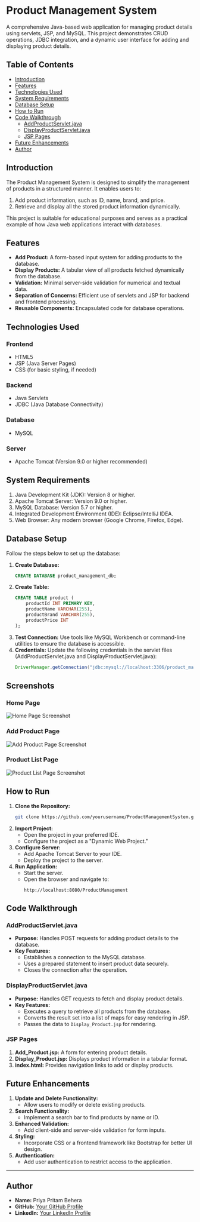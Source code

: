 # Product Management System

A comprehensive Java-based web application for managing product details using servlets, JSP, and MySQL. This project demonstrates CRUD operations, JDBC integration, and a dynamic user interface for adding and displaying product details.



## Table of Contents
- [Introduction](#introduction)
- [Features](#features)
- [Technologies Used](#technologies-used)
- [System Requirements](#system-requirements)
- [Database Setup](#database-setup)
- [How to Run](#how-to-run)
- [Code Walkthrough](#code-walkthrough)
  - [AddProductServlet.java](#addproductservletjava)
  - [DisplayProductServlet.java](#displayproductservletjava)
  - [JSP Pages](#jsp-pages)
- [Future Enhancements](#future-enhancements)
- [Author](#author)



## Introduction
The Product Management System is designed to simplify the management of products in a structured manner. It enables users to:
1. Add product information, such as ID, name, brand, and price.
2. Retrieve and display all the stored product information dynamically.

This project is suitable for educational purposes and serves as a practical example of how Java web applications interact with databases.



## Features
- **Add Product:** A form-based input system for adding products to the database.
- **Display Products:** A tabular view of all products fetched dynamically from the database.
- **Validation:** Minimal server-side validation for numerical and textual data.
- **Separation of Concerns:** Efficient use of servlets and JSP for backend and frontend processing.
- **Reusable Components:** Encapsulated code for database operations.



## Technologies Used
### Frontend
- HTML5
- JSP (Java Server Pages)
- CSS (for basic styling, if needed)

### Backend
- Java Servlets
- JDBC (Java Database Connectivity)

### Database
- MySQL

### Server
- Apache Tomcat (Version 9.0 or higher recommended)



## System Requirements
1. Java Development Kit (JDK): Version 8 or higher.
2. Apache Tomcat Server: Version 9.0 or higher.
3. MySQL Database: Version 5.7 or higher.
4. Integrated Development Environment (IDE): Eclipse/IntelliJ IDEA.
5. Web Browser: Any modern browser (Google Chrome, Firefox, Edge).



## Database Setup
Follow the steps below to set up the database:
1. **Create Database:**
    ```sql
    CREATE DATABASE product_management_db;
    ```
2. **Create Table:**
    ```sql
    CREATE TABLE product (
        productId INT PRIMARY KEY,
        productName VARCHAR(255),
        productBrand VARCHAR(255),
        productPrice INT
    );
    ```
3. **Test Connection:** Use tools like MySQL Workbench or command-line utilities to ensure the database is accessible.
4. **Credentials:** Update the following credentials in the servlet files (AddProductServlet.java and DisplayProductServlet.java):
    ```java
    DriverManager.getConnection("jdbc:mysql://localhost:3306/product_management_db", "root", "YourPassword");
    ```

## Screenshots

### Home Page
![Home Page Screenshot](/)

### Add Product Page
![Add Product Page Screenshot](/path/to/addproduct_screenshot.jpg)

### Product List Page
![Product List Page Screenshot](/path/to/productlist_screenshot.jpg)


## How to Run
1. **Clone the Repository:**
    ```bash
    git clone https://github.com/yourusername/ProductManagementSystem.git
    ```
2. **Import Project:**
   - Open the project in your preferred IDE.
   - Configure the project as a "Dynamic Web Project."
3. **Configure Server:**
   - Add Apache Tomcat Server to your IDE.
   - Deploy the project to the server.
4. **Run Application:**
   - Start the server.
   - Open the browser and navigate to:
     ```arduino
     http://localhost:8080/ProductManagement
     ```


## Code Walkthrough

### AddProductServlet.java

* **Purpose:** Handles POST requests for adding product details to the database.
* **Key Features:**
  * Establishes a connection to the MySQL database.
  * Uses a prepared statement to insert product data securely.
  * Closes the connection after the operation.

### DisplayProductServlet.java

* **Purpose:** Handles GET requests to fetch and display product details.
* **Key Features:**
  * Executes a query to retrieve all products from the database.
  * Converts the result set into a list of maps for easy rendering in JSP.
  * Passes the data to `Display_Product.jsp` for rendering.

### JSP Pages

1. **Add_Product.jsp:** A form for entering product details.
2. **Display_Product.jsp:** Displays product information in a tabular format.
3. **index.html:** Provides navigation links to add or display products.



## Future Enhancements

1. **Update and Delete Functionality:**
   * Allow users to modify or delete existing products.
2. **Search Functionality:**
   * Implement a search bar to find products by name or ID.
3. **Enhanced Validation:**
   * Add client-side and server-side validation for form inputs.
4. **Styling:**
   * Incorporate CSS or a frontend framework like Bootstrap for better UI design.
5. **Authentication:**
   * Add user authentication to restrict access to the application.

---

## Author

* **Name:** Priya Pritam Behera
* **GitHub:** [Your GitHub Profile](https://github.com/priyapritam)
* **LinkedIn:** [Your LinkedIn Profile](https://www.linkedin.com/in/priyapritam)

